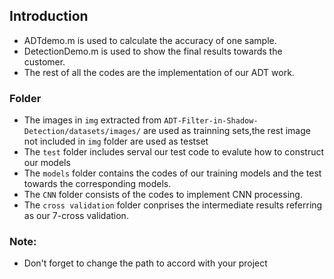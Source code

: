 ## Introduction
 * ADTdemo.m is used to calculate the accuracy of one sample.<br>
 * DetectionDemo.m is used to show the final results towards the customer.<br>
 * The rest of all the codes are the implementation of our ADT work.
 
 ### Folder 
* The images in `img` extracted from `ADT-Filter-in-Shadow-Detection/datasets/images/` are used as trainning sets,the rest     image not included in `img` folder are used as testset
* The `test` folder includes serval our test code to evalute how to construct our models
* The `models` folder contains the codes of our training models and the test towards the corresponding models.
* The `CNN` folder consists of the codes to implement CNN processing.
* The `cross validation` folder conprises the intermediate results referring as our 7-cross validation.  

### Note:
* Don't forget to change the path to accord with your project

